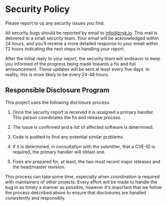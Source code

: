 # Security Policy

Please report to us any security issues you find.

All security bugs should be reported by email to [info@bryk.io](mailto:info@bryk.io?subject=[GitHub]%20Security%20Report).
This mail is delivered to a small security team. Your email will be acknowledged
within 24 hours, and you'll receive a more detailed response to your email within
72 hours indicating the next steps in handling your report.

After the initial reply to your report, the security team will endeavor to keep you
informed of the progress being made towards a fix and full announcement. These updates
will be sent at least every five days. In reality, this is more likely to be every
24-48 hours.

## Responsible Disclosure Program

This project uses the following disclosure process:

1. Once the security report is received it is assigned a primary handler. This person
coordinates the fix and release process.

2. The issue is confirmed and a list of affected software is determined.

3. Code is audited to find any potential similar problems.

4. If it is determined, in consultation with the submitter, that a CVE-ID is required,
the primary handler will obtain one.

5. Fixes are prepared for, at least, the two most recent major releases and the head/master revision.

This process can take some time, especially when coordination is required with maintainers
of other projects. Every effort will be made to handle the bug in as timely a manner as possible,
however it's important that we follow the process described above to ensure that disclosures
are handled consistently and responsibly.
